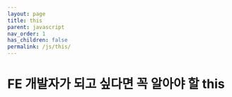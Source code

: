 ```yaml
---
layout: page
title: this
parent: javascript
nav_order: 1
has_children: false
permalink: /js/this/
---
```


# FE 개발자가 되고 싶다면 꼭 알아야 할 this